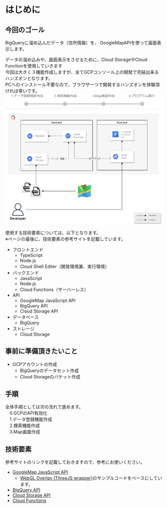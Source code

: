 # はじめに  
## 今回のゴール
BigQueryに溜め込んだデータ（住所情報）を、 GoogleMapAPIを使って画面表示します。  
  
データの溜め込みや、画面表示をさせるために、Cloud StorageやCloud Functionを使用していきます  
今回は大きく３機能作成しますが、全てGCPコンソール上の開発で完結出来るハンズオンとなります。  
PCへのインストール不要なので、ブラウザ一つで開発するハンズオンを体験頂ければ幸いです。  
![](img/mirameetvol30.drawio_0.png) 

使用する技術要素については、以下となります。  
※ページの最後に、技術要素の参考サイトを記載しています。  
- フロントエンド
  - TypeScript
  - Node.js
  - Cloud Shell Editer（開発環境兼、実行環境）
- バックエンド
  - JavaScript
  - Node.js
  - Cloud Functions（サーバーレス）
- API
  - GoogleMap JavaScript API
  - BigQuery API
  - Cloud Storage API
- データベース
  - BigQuery
- ストレージ
  - Cloud Storage

## 事前に準備頂きたいこと
- GCPアカウントの作成
  - BigQueryのデータセット作成
  - Cloud Storageのバケット作成

## 手順 
全体手順としては次の流れで進めます。  
 　0.GCPのAPI有効化  
 　1.データ登録機能作成  
 　2.検索機能作成  
 　3.Map画面作成  

## 技術要素
参考サイトのリンクを記載しておきますので、参考にお使いください。  
- [GoogleMap JavaScript API](https://developers.google.com/maps/documentation/javascript?hl=ja)
  - [WebGL Overlay (ThreeJS wrapper)](https://developers.google.com/maps/documentation/javascript/examples/webgl/threejs-overlay-simple?hl=ja)のサンプルコードをベースにしています。
- [BigQuery API](https://cloud.google.com/bigquery/docs/reference/libraries-overview)
- [Cloud Storage API](https://cloud.google.com/storage/docs/apis?hl=ja)
- [Cloud Functions](https://cloud.google.com/functions/docs/concepts/overview?hl=ja)
